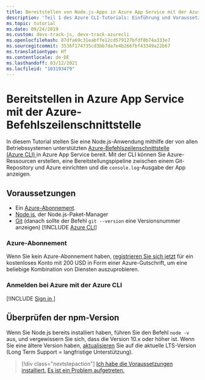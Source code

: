 ```yaml
---
title: Bereitstellen von Node.js-Apps in Azure App Service mit der Azure-Befehlszeilenschnittstelle
description: 'Teil 1 des Azure CLI-Tutorials: Einführung und Voraussetzungen'
ms.topic: tutorial
ms.date: 09/24/2019
ms.custom: devx-track-js, devx-track-azurecli
ms.openlocfilehash: 87dfa69c31eabffe12cd579127bfdf8b74a333e7
ms.sourcegitcommit: 3536f174735cd3bb7da7e4b266fbf43349a22b67
ms.translationtype: HT
ms.contentlocale: de-DE
ms.lasthandoff: 03/12/2021
ms.locfileid: "103193479"
---
```

# <a name="deploy-to-azure-app-service-using-the-azure-cli"></a>Bereitstellen in Azure App Service mit der Azure-Befehlszeilenschnittstelle

In diesem Tutorial stellen Sie eine Node.js-Anwendung mithilfe der von allen Betriebssystemen unterstützten [Azure-Befehlszeilenschnittstelle (Azure CLI) ](/cli/azure/overview) in Azure App Service bereit. Mit der CLI können Sie Azure-Ressourcen erstellen, eine Bereitstellungspipeline zwischen einem Git-Repository und Azure einrichten und die `console.log`-Ausgabe der App anzeigen.

## <a name="prerequisites"></a>Voraussetzungen

- Ein [Azure-Abonnement](#azure-subscription).
- [Node.js](https://nodejs.org/en/download), der Node.js-Paket-Manager
- [Git](https://git-scm.com/downloads) (danach sollte der Befehl `git --version` eine Versionsnummer anzeigen)
[!INCLUDE [Azure CLI](../../../includes/azure-cli-prepare-your-environment-no-header.md)]


### <a name="azure-subscription"></a>Azure-Abonnement

Wenn Sie kein Azure-Abonnement haben, [registrieren Sie sich jetzt](https://azure.microsoft.com/free/?utm_source=campaign&utm_campaign=vscode-tutorial-node-git&mktingSource=vscode-tutorial-node-git) für ein kostenloses Konto mit 200 USD in Form einer Azure-Gutschrift, um eine beliebige Kombination von Diensten auszuprobieren.

### <a name="sign-in-to-azure-with-azure-cli"></a>Anmelden bei Azure mit der Azure CLI

[!INCLUDE [Sign in ](../../../azure-cli/includes/interactive-login.md)]

## <a name="check-npm-version"></a>Überprüfen der npm-Version

Wenn Sie Node.js bereits installiert haben, führen Sie den Befehl `node -v` aus, und vergewissern Sie sich, dass die Version 10.x oder höher ist. Wenn Sie eine ältere Version haben, [aktualisieren](https://nodejs.org/en/download/) Sie auf die aktuelle LTS-Version (Long Term Support = langfristige Unterstützung).

> [!div class="nextstepaction"]
> [Ich habe die Voraussetzungen installiert.](tutorial-vscode-azure-cli-node-02.md) [Es ist ein Problem aufgetreten.](https://www.research.net/r/PWZWZ52?tutorial=node-deployment&step=getting-started)
